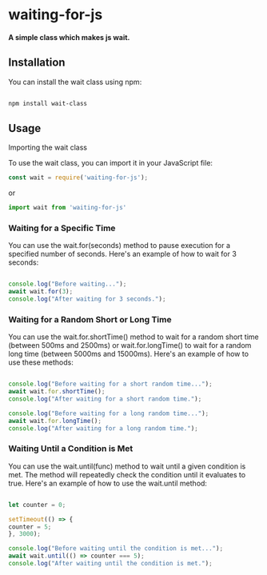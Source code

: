 waiting-for-js
=======
#### A simple class which makes js wait.

## Installation

You can install the wait class using npm:

```bash

npm install wait-class
```

## Usage
Importing the wait class

To use the wait class, you can import it in your JavaScript file:

```javascript
const wait = require('waiting-for-js');
```
or 

```javascript
import wait from 'waiting-for-js'
```

### Waiting for a Specific Time

You can use the wait.for(seconds) method to pause execution for a specified number of seconds. Here's an example of how to wait for 3 seconds:

```javascript

console.log("Before waiting...");
await wait.for(3);
console.log("After waiting for 3 seconds.");

```

### Waiting for a Random Short or Long Time

You can use the wait.for.shortTime() method to wait for a random short time (between 500ms and 2500ms) or wait.for.longTime() to wait for a random long time (between 5000ms and 15000ms). Here's an example of how to use these methods:

```javascript

console.log("Before waiting for a short random time...");
await wait.for.shortTime();
console.log("After waiting for a short random time.");

console.log("Before waiting for a long random time...");
await wait.for.longTime();
console.log("After waiting for a long random time.");
```

### Waiting Until a Condition is Met

You can use the wait.until(func) method to wait until a given condition is met. The method will repeatedly check the condition until it evaluates to true. Here's an example of how to use the wait.until method:

```javascript

let counter = 0;

setTimeout(() => {
counter = 5;
}, 3000);

console.log("Before waiting until the condition is met...");
await wait.until(() => counter === 5);
console.log("After waiting until the condition is met.");
```

